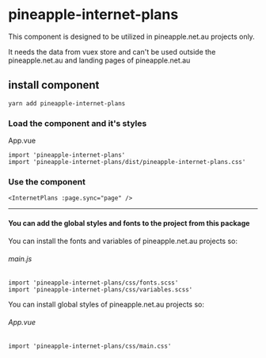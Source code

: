 # pineapple-internet-plans

This component is designed to be utilized in pineapple.net.au projects only.

It needs the data from vuex store and can't be used outside the pineapple.net.au and landing pages of pineapple.net.au

## install component
```
yarn add pineapple-internet-plans
```

### Load the component and it's styles

App.vue
```
import 'pineapple-internet-plans'
import 'pineapple-internet-plans/dist/pineapple-internet-plans.css'
```

### Use the component

```
<InternetPlans :page.sync="page" />
```

_____________________________

#### You can add the global styles and fonts to the project from this package

You can install the fonts and variables of pineapple.net.au projects so:

###### main.js
```
import 'pineapple-internet-plans/css/fonts.scss'
import 'pineapple-internet-plans/css/variables.scss'
```

You can install global styles of pineapple.net.au projects so:

###### App.vue
```
import 'pineapple-internet-plans/css/main.css'
```
